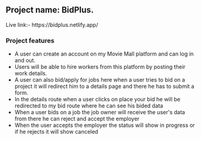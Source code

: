 <h2>Project name: BidPlus.</h2>
<p>Live link:- https://bidplus.netlify.app/</p>
<h3>Project features </h3>
<ul>
  <li>A user can create an account on my Movie Mall platform and can log in and out.</li>
<li>Users will be able to hire workers from this platform by posting their work details.</li>
<li>A user can also bid/apply for jobs here when a user tries to bid on a project it will redirect him to a details page and there he has to submit a form.</li>
<li>In the details route when a user clicks on place your bid he will be redirected to my bid route where he can see his bided data</li>
<li>When a user bids on a job the job owner will receive the user's data from there he can reject and accept the employer</li>
<li>When the user accepts the employer the status will show in progress or if he rejects it will show canceled</li>
</ul>

 
